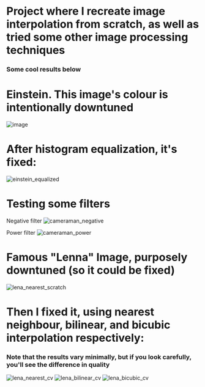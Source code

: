 # Project where I recreate image interpolation from scratch, as well as tried some other image processing techniques
### Some cool results below

# Einstein. This image's colour is intentionally downtuned
![image](https://github.com/user-attachments/assets/861ac508-2d8b-41af-8b8c-d0f4b46874c5)
# After histogram equalization, it's fixed:
![einstein_equalized](https://github.com/user-attachments/assets/24999d91-aa09-4e6e-b72e-2194bfcc5412)

# Testing some filters

Negative filter
![cameraman_negative](https://github.com/user-attachments/assets/9bdcba2d-ca11-4850-b51f-ab9d8c136447)

Power filter
![cameraman_power](https://github.com/user-attachments/assets/db771bdb-0d25-4b37-a628-a1c7f6fbe843)

# Famous "Lenna" Image, purposely downtuned (so it could be fixed)
![lena_nearest_scratch](https://github.com/user-attachments/assets/f5644f5f-a026-4f9d-bc0b-ee7b7cb6e70a)

# Then I fixed it, using nearest neighbour, bilinear, and bicubic interpolation respectively:
### Note that the results vary minimally, but if you look carefully, you'll see the difference in quality

![lena_nearest_cv](https://github.com/user-attachments/assets/81e627c9-12e7-4ec0-9af1-9010ae9745ab)
![lena_bilinear_cv](https://github.com/user-attachments/assets/cd47f97b-33fc-48a8-b64a-d8d2a7659914)
![lena_bicubic_cv](https://github.com/user-attachments/assets/a44684b1-c475-43f8-ae39-ba0eefc8ff71)
